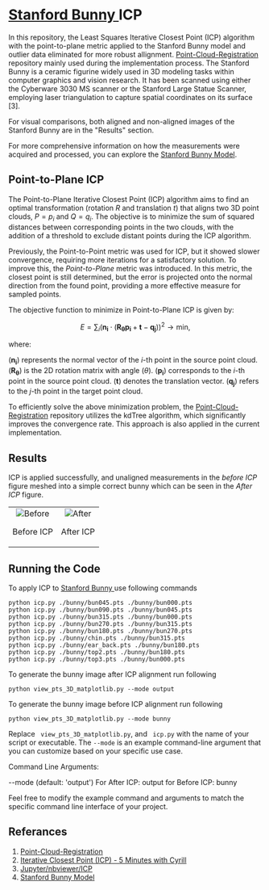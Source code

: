 # <a href="http://graphics.stanford.edu/data/3Dscanrep/"> Stanford Bunny </a> ICP

In this repository, the Least Squares Iterative Closest Point (ICP) algorithm with the point-to-plane metric applied to the Stanford Bunny model and outlier data eliminated for more robust allignment. <a href="https://github.com/ReillyBova/Point-Cloud-Registration/tree/master">Point-Cloud-Registration</a> repository mainly used during the implementation process. 
The Stanford Bunny is a ceramic figurine widely used in 3D modeling tasks within computer graphics and vision research. It has been scanned using either the Cyberware 3030 MS scanner or the Stanford Large Statue Scanner, employing laser triangulation to capture spatial coordinates on its surface [3].

For visual comparisons,  both aligned and non-aligned images of the Stanford Bunny are in the "Results" section.

For more comprehensive information on how the measurements were acquired and processed, you can explore the <a href="http://graphics.stanford.edu/data/3Dscanrep/">Stanford Bunny Model</a>.



## Point-to-Plane ICP

The Point-to-Plane Iterative Closest Point (ICP) algorithm aims to find an optimal transformation (rotation $R$ and translation $t$) that aligns two 3D point clouds, $P={p_i}$ and $Q={q_i}$. The objective is to minimize the sum of squared distances between corresponding points in the two clouds, with the addition of a threshold to exclude distant points during the ICP algorithm.

Previously, the Point-to-Point metric was used for ICP, but it showed slower convergence, requiring more iterations for a satisfactory solution. To improve this, the *Point-to-Plane* metric was introduced. In this metric, the closest point is still determined, but the error is projected onto the normal direction from the found point, providing a more effective measure for sampled points.

The objective function to minimize in Point-to-Plane ICP is given by:

$$E = \sum_i \left(\mathbf{n_i} \cdot \left(\mathbf{R_\theta} \mathbf{p_i} + \mathbf{t} - \mathbf{q_j}\right)\right)^2 \rightarrow \mathrm{min},$$

where:

$(\mathbf{n_i})$ represents the normal vector of the $i$-th point in the source point cloud.
$(\mathbf{R_\theta})$ is the 2D rotation matrix with angle $(\theta)$.
$(\mathbf{p_i})$ corresponds to the $i$-th point in the source point cloud.
$(\mathbf{t})$ denotes the translation vector.
$(\mathbf{q_j})$ refers to the $j$-th point in the target point cloud.

To efficiently solve the above minimization problem, the <a href="https://github.com/ReillyBova/Point-Cloud-Registration/tree/master">Point-Cloud-Registration</a> repository utilizes the kdTree algorithm, which significantly improves the convergence rate. This approach is also applied in the current implementation.




## Results

ICP is applied successfully, and unaligned measurements in the *before ICP* figure  meshed into a simple correct bunny which can be seen in the *After ICP* figure.

<table>
  <tr>
    <td align="center">
      <img src="https://github.com/baturalpguven/Stanford_Bunny_ICP/assets/77858949/aa91c3cf-4a26-4d56-90f9-526bd6351844" alt="Before" >
      <p>Before ICP</p>
    </td>
    <td align="center">
      <img src="https://github.com/baturalpguven/Stanford_Bunny_ICP/assets/77858949/2a69f220-448b-4bff-b03d-23a137a9df61" alt="After" >
      <p>After ICP</p>
    </td>
  </tr>
</table>


## Running the Code
To apply ICP to <a href="http://graphics.stanford.edu/data/3Dscanrep/"> Stanford Bunny </a> use following commands

```
python icp.py ./bunny/bun045.pts ./bunny/bun000.pts
python icp.py ./bunny/bun090.pts ./bunny/bun045.pts
python icp.py ./bunny/bun315.pts ./bunny/bun000.pts
python icp.py ./bunny/bun270.pts ./bunny/bun315.pts
python icp.py ./bunny/bun180.pts ./bunny/bun270.pts
python icp.py ./bunny/chin.pts ./bunny/bun315.pts
python icp.py ./bunny/ear_back.pts ./bunny/bun180.pts
python icp.py ./bunny/top2.pts ./bunny/bun180.pts
python icp.py ./bunny/top3.pts ./bunny/bun000.pts

```

To generate the bunny image after ICP alignment run following

```
python view_pts_3D_matplotlib.py --mode output
```

To generate the bunny image before ICP alignment run following
```
python view_pts_3D_matplotlib.py --mode bunny
```


Replace ` view_pts_3D_matplotlib.py`, and ` icp.py` with the name of your script or executable. The `--mode` is an example command-line argument that you can customize based on your specific use case.

Command Line Arguments:

--mode <str> (default: 'output')
    For After ICP: output for Before ICP: bunny


Feel free to modify the example command and arguments to match the specific command line interface of your project.



## Referances

1. <a href="https://github.com/ReillyBova/Point-Cloud-Registration/tree/master"> Point-Cloud-Registration </a>
2. <a href="https://www.youtube.com/watch?v=QWDM4cFdKrE"> Iterative Closest Point (ICP) - 5 Minutes with Cyrill </a>
3. <a href="https://nbviewer.org/github/niosus/notebooks/blob/master/icp.ipynb"> Jupyter/nbviewer/ICP </a>
4. <a href="http://graphics.stanford.edu/data/3Dscanrep/">Stanford Bunny Model</a>







